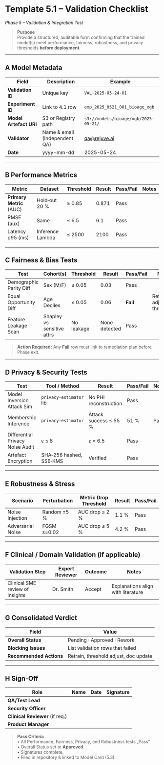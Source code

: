 # Template 5.1 – Validation Checklist

_Phase 5 – Validation & Integration Test_

> **Purpose**  
> Provide a structured, auditable form confirming that the trained model(s) meet performance, fairness, robustness, and privacy thresholds **before deployment**.

---

## A Model Metadata

|Field|Description|Example|
|---|---|---|
|**Validation ID**|Unique key|`VAL-2025-05-24-01`|
|**Experiment ID**|Link to 4.1 row|`exp_2025_0521_001_bioage_xgb`|
|**Model Artefact URI**|S3 or Registry path|`s3://models/bioage/xgb/2025-05-21/`|
|**Validator**|Name & email (independent QA)|[qa@rejuve.ai](mailto:qa@rejuve.ai)|
|**Date**|yyyy-mm-dd|2025-05-24|

---

## B Performance Metrics

|Metric|Dataset|Threshold|Result|Pass/Fail|Notes|
|---|---|---|---|---|---|
|**Primary Metric** (AUC)|Hold‑out 20 %|≥ 0.85|0.871|Pass||
|RMSE (aux)|Same|≤ 6.5|6.1|Pass||
|Latency p95 (ms)|Inference Lambda|≤ 2500|2100|Pass||

---

## C Fairness & Bias Tests

|Test|Cohort(s)|Threshold|Result|Pass/Fail|Notes|
|---|---|---|---|---|---|
|Demographic Parity Diff|Sex (M/F)|≤ 0.05|0.03|Pass||
|Equal Opportunity Diff|Age Deciles|≤ 0.05|0.06|**Fail**|Retrain or adjust threshold?|
|Feature Leakage Scan|Shapley vs sensitive attrs|No leakage|None detected|Pass||

> **Action Required:** Any **Fail** row must link to remediation plan before Phase exit.

---

## D Privacy & Security Tests

|Test|Tool / Method|Result|Pass/Fail|Notes|
|---|---|---|---|---|
|Model Inversion Attack Sim|`privacy‑estimator` lib|No PHI reconstruction|Pass||
|Membership Inference|`privacy‑estimator`|Attack success ≤ 55 %|51 %|Pass|
|Differential Privacy Noise Audit|ε ≤ 8|ε = 6.5|Pass||
|Artefact Encryption|SHA‑256 hashed, SSE‑KMS|Verified|Pass||

---

## E Robustness & Stress

|Scenario|Perturbation|Metric Drop Threshold|Result|Pass/Fail|
|---|---|---|---|---|
|Noise Injection|Random ±5 %|AUC drop ≤ 2 %|1.1 %|Pass|
|Adversarial Noise|FGSM ε=0.02|AUC drop ≤ 5 %|4.2 %|Pass|

---

## F Clinical / Domain Validation (if applicable)

|Validation Step|Expert Reviewer|Outcome|Notes|
|---|---|---|---|
|Clinical SME review of insights|Dr. Smith|Accept|Explanations align with literature|

---

## G Consolidated Verdict

|Field|Value|
|---|---|
|**Overall Status**|Pending · Approved · Rework|
|**Blocking Issues**|List validation rows that failed|
|**Recommended Actions**|Retrain, threshold adjust, doc update|

---

## H Sign‑Off

|Role|Name|Date|Signature|
|---|---|---|---|
|**QA/Test Lead**||||
|**Security Officer**||||
|**Clinical Reviewer** (if req.)||||
|**Product Manager**||||

> **Pass Criteria**  
> • All Performance, Fairness, Privacy, and Robustness tests „Pass“.  
> • Overall Status set to **Approved**.  
> • Signatures complete.  
> • Filed in repository & linked to Model Card (5.3).